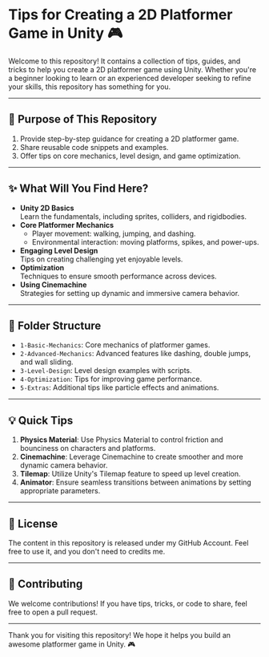 # Tips for Creating a 2D Platformer Game in Unity 🎮

Welcome to this repository! It contains a collection of tips, guides, and tricks to help you create a 2D platformer game using Unity. Whether you're a beginner looking to learn or an experienced developer seeking to refine your skills, this repository has something for you.

---

## 🎯 **Purpose of This Repository**
1. Provide step-by-step guidance for creating a 2D platformer game.  
2. Share reusable code snippets and examples.  
3. Offer tips on core mechanics, level design, and game optimization.

---

## ✨ **What Will You Find Here?**
- **Unity 2D Basics**  
  Learn the fundamentals, including sprites, colliders, and rigidbodies.  
- **Core Platformer Mechanics**  
  - Player movement: walking, jumping, and dashing.  
  - Environmental interaction: moving platforms, spikes, and power-ups.  
- **Engaging Level Design**  
  Tips on creating challenging yet enjoyable levels.  
- **Optimization**  
  Techniques to ensure smooth performance across devices.  
- **Using Cinemachine**  
  Strategies for setting up dynamic and immersive camera behavior.

---

## 📂 **Folder Structure**
- `1-Basic-Mechanics`: Core mechanics of platformer games.  
- `2-Advanced-Mechanics`: Advanced features like dashing, double jumps, and wall sliding.  
- `3-Level-Design`: Level design examples with scripts.  
- `4-Optimization`: Tips for improving game performance.  
- `5-Extras`: Additional tips like particle effects and animations.

---

## 💡 **Quick Tips**
1. **Physics Material**: Use Physics Material to control friction and bounciness on characters and platforms.  
2. **Cinemachine**: Leverage Cinemachine to create smoother and more dynamic camera behavior.  
3. **Tilemap**: Utilize Unity's Tilemap feature to speed up level creation.  
4. **Animator**: Ensure seamless transitions between animations by setting appropriate parameters.  

---

## 📜 **License**
The content in this repository is released under my GitHub Account. Feel free to use it, and you don't need to credits me.  

---

## 🤝 **Contributing**
We welcome contributions! If you have tips, tricks, or code to share, feel free to open a pull request.  

---

Thank you for visiting this repository! We hope it helps you build an awesome platformer game in Unity. 🎮  
